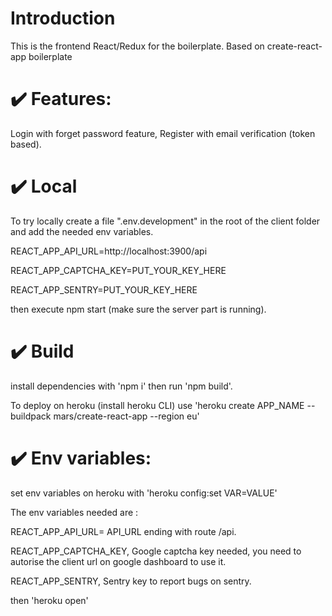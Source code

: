 # Introduction

This is the frontend React/Redux for the boilerplate. Based on create-react-app boilerplate

# :heavy_check_mark: Features:

Login with forget password feature, Register with email verification (token based).

# :heavy_check_mark: Local

To try locally create a file ".env.development" in the root of the client folder and add the needed env variables.

REACT_APP_API_URL=http://localhost:3900/api

REACT_APP_CAPTCHA_KEY=PUT_YOUR_KEY_HERE

REACT_APP_SENTRY=PUT_YOUR_KEY_HERE

then execute npm start (make sure the server part is running).

# :heavy_check_mark: Build

install dependencies with 'npm i' then run 'npm build'.

To deploy on heroku (install heroku CLI)  use  'heroku create APP_NAME --buildpack mars/create-react-app --region eu'


# :heavy_check_mark: Env variables:

set env variables on heroku with 'heroku config:set VAR=VALUE'

The env variables needed are :

REACT_APP_API_URL=   API_URL ending with route /api.

REACT_APP_CAPTCHA_KEY, Google captcha key needed, you need to autorise the client url on google dashboard to use it.

REACT_APP_SENTRY, Sentry key to report bugs on sentry.

then 'heroku open'

